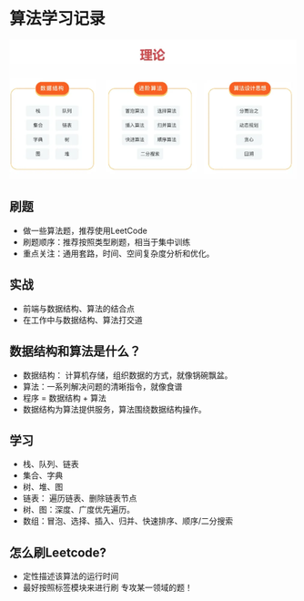 # 算法学习记录

![alt text](/image/image.png)

## 刷题
 - 做一些算法题，推荐使用LeetCode
 - 刷题顺序：推荐按照类型刷题，相当于集中训练
 - 重点关注：通用套路，时间、空间复杂度分析和优化。

## 实战
 - 前端与数据结构、算法的结合点
 - 在工作中与数据结构、算法打交道

## 数据结构和算法是什么？
 - 数据结构： 计算机存储，组织数据的方式，就像锅碗飘盆。
 - 算法：一系列解决问题的清晰指令，就像食谱
 - 程序 = 数据结构 + 算法
 - 数据结构为算法提供服务，算法围绕数据结构操作。

## 学习
 - 栈、队列、链表
 - 集合、字典
 - 树、堆、图 
 - 链表： 遍历链表、删除链表节点
 - 树、图：深度、广度优先遍历。
 - 数组：冒泡、选择、插入、归并、快速排序、顺序/二分搜索   
 
## 怎么刷Leetcode?
 - 定性描述该算法的运行时间
 - 最好按照标签模块来进行刷 专攻某一领域的题！
